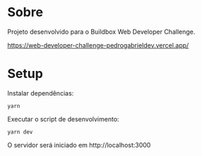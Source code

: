 # Sobre

Projeto desenvolvido para o Buildbox Web Developer Challenge.

https://web-developer-challenge-pedrogabrieldev.vercel.app/

# Setup

Instalar dependências:

```
yarn
```

Executar o script de desenvolvimento:

```
yarn dev
```

O servidor será iniciado em http://localhost:3000
